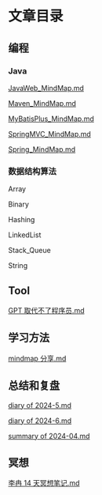 # 文章目录

## 编程

### Java

[JavaWeb_MindMap.md](posts/编程/Java/JavaWeb_MindMap.md)

[Maven_MindMap.md](posts/编程/Java/Maven_MindMap.md)

[MyBatisPlus_MindMap.md](posts/编程/Java/MyBatisPlus_MindMap.md)

[SpringMVC_MindMap.md](posts/编程/Java/SpringMVC_MindMap.md)

[Spring_MindMap.md](posts/编程/Java/Spring_MindMap.md)

### 数据结构算法

Array

Binary

Hashing

LinkedList

Stack_Queue

String

## Tool

[GPT 取代不了程序员.md](/posts/工具/GPT取代不了程序员.md)

## 学习方法

[mindmap 分享.md](/posts/学习方法/mindmap分享.md)

## 总结和复盘

[diary of 2024-5.md](/posts/总结和复盘/diary_of_2024-5.md)

[diary of 2024-6.md](/posts/总结和复盘/diary_of_2024-6.md)

[summary of 2024-04.md](/posts/总结和复盘/summary_of_2024-04.md)

## 冥想

[李冉 14 天冥想笔记.md](/posts/冥想/李冉14天冥想笔记.md)
